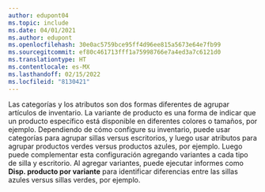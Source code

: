 ```yaml
---
author: edupont04
ms.topic: include
ms.date: 04/01/2021
ms.author: edupont
ms.openlocfilehash: 30e0ac5759bce95ff4d96ee815a5673e64e7fb99
ms.sourcegitcommit: ef80c461713fff1a75998766e7a4ed3a7c6121d0
ms.translationtype: HT
ms.contentlocale: es-MX
ms.lasthandoff: 02/15/2022
ms.locfileid: "8130421"
---
```

Las categorías y los atributos son dos formas diferentes de agrupar artículos de inventario. La variante de producto es una forma de indicar que un producto específico está disponible en diferentes colores o tamaños, por ejemplo. Dependiendo de cómo configure su inventario, puede usar categorías para agrupar sillas versus escritorios, y luego usar atributos para agrupar productos verdes versus productos azules, por ejemplo. Luego puede complementar esta configuración agregando variantes a cada tipo de silla y escritorio. Al agregar variantes, puede ejecutar informes como **Disp. producto por variante** para identificar diferencias entre las sillas azules versus sillas verdes, por ejemplo.
